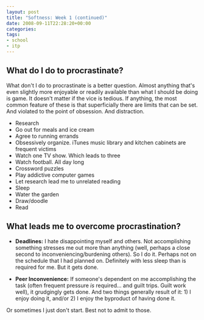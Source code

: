 ```yaml
---
layout: post
title: "Softness: Week 1 (continued)"
date: 2008-09-11T22:28:20+00:00
categories:
tags:
- school
- itp
---
```

## What do I do to procrastinate?

What don't I do to procrastinate is a better question. Almost anything that's even slightly more enjoyable or readily available than what I should be doing is game. It doesn't matter if the vice is tedious. If anything, the most common feature of these is that superficially there are limits that can be set. And violated to the point of obsession. And distraction.

* Research
* Go out for meals and ice cream
* Agree to running errands
* Obsessively organize. iTunes music library and kitchen cabinets are frequent victims
* Watch one TV show. Which leads to three
* Watch football. All day long
* Crossword puzzles
* Play addictive computer games
* Let research lead me to unrelated reading
* Sleep
* Water the garden
* Draw/doodle
* Read

## What leads me to overcome procrastination?

* **Deadlines:** I hate disappointing myself and others. Not accomplishing something stresses me out more than anything (well, perhaps a close second to inconveniencing/burdening others). So I do it. Perhaps not on the schedule that I had planned on. Definitely with less sleep than is required for me. But it gets done.

* **Peer Inconvenience:** If someone's dependent on me accomplishing the task (often frequent pressure *is* required... and guilt trips. Guilt work well), it grudgingly gets done. And two things generally result of it: 1) I enjoy doing it, and/or 2) I enjoy the byproduct of having done it.

Or sometimes I just don't start. Best not to admit to those.
